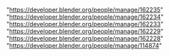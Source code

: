"https://developer.blender.org/people/manage/162235"
"https://developer.blender.org/people/manage/162234"
"https://developer.blender.org/people/manage/162233"
"https://developer.blender.org/people/manage/162229"
"https://developer.blender.org/people/manage/162228"
"https://developer.blender.org/people/manage/114874"
 
